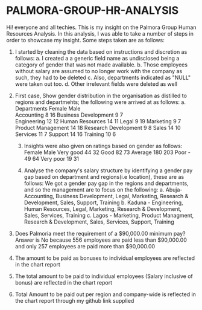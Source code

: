 # PALMORA-GROUP-HR-ANALYSIS
Hi! everyone and all techies. This is my insight on the Palmora Group Human Resources Analysis. 
In this analysis, I was able to take a number of steps in order to showcase my insight. Some steps taken are as follows:
1) I started by cleaning the data based on instructions and discretion as follows:
   a. I created a a generic field name as undisclosed being a category of gender that was not made available.
   b. Those employees without salary are assumed to no longer work with the company as such, they had to be deleted
   c. Also, departments indicated as "NULL" were taken out too.
   d. Other irrelevant fields were deleted as well
2) First case, Show gender distribution in the organisation as distilled to regions and departmehts; the following were arrived at as follows:
   a.  Departments          Female               Male  
        Accounting            8                   16
        Business Development  9                    7                 
        Engineering           12                  12
        Human Resources       14                  11
        Legal                  9                  19
        Marketing              9                   7
        Product Management    14                  18
        Research Development   9                   8
        Sales                 14                  10
        Services              11                   7
        Support               14                  16
        Training              10                  6
   
   3) Insights were also given on ratings based on gender as follows:
                            Female                Male
      Very good              44                   32
      Good                   82                   73
      Average                180                  203
      Poor        -          49                   64
      Very poor              19                   31
      
   4) Analyse the company's salary structure by identifying a gender pay gap based on department and regions(i.e location), these are as follows:
      We got a gender pay gap in the regions and departments, and so the management are to focus on the following:
      a. Abuja- Accounting, Business Development, Legal, Marketing, Research & Development, Sales, Support, Training
      b. Kaduna - Engineering, Human Resources, Legal, Marketing, Research & Development, Sales, Services, Training
      c. Lagos - Marketing, Product Managment, Research & Development, Sales, Services, Support, Training

  5) Does Palmoria meet the requirement of a $90,000.00 minimum pay? Answer is No because 556 employees are paid less than $90,000.00 and only 257 employees are paid more than $90,000.00
  6) The amount to be paid as bonuses to individual employees are reflected in the chart report
  7) The total amount to be paid to individual employees (Salary inclusive of bonus) are reflected in the chart report
  8) Total Amount to be paid out per region and company-wide is reflected in the chart report through my github link supplied
 
